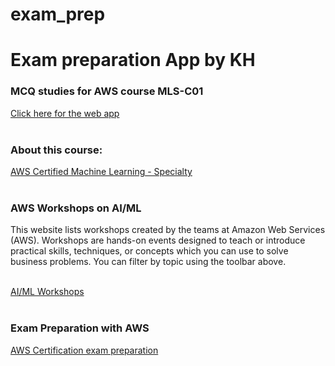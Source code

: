 # exam_prep
<h1>Exam preparation App by KH</h1>

<h3>MCQ studies for AWS course MLS-C01</h3>

<a href='https://wingsmaker.github.io/exam_prep/exam_prep.html'>Click here for the web app</a><br>
<br>

<h3>About this course:</h3>
<a href='https://aws.amazon.com/certification/certified-machine-learning-specialty/'>AWS Certified Machine Learning - Specialty</a><br>
<br>

<h3>AWS Workshops on AI/ML</h3>
<p>This website lists workshops created by the teams at Amazon Web Services (AWS). Workshops are hands-on events designed to teach or introduce practical skills, techniques, or concepts which you can use to solve business problems. You can filter by topic using the toolbar above.</p>
<br>
<a href='https://workshops.aws/categories/AI%2FML'>AI/ML Workshops</a><br>
<br>
<h3>Exam Preparation with AWS</h3>

<a href='https://aws.amazon.com/certification/certification-prep/'>AWS Certification exam preparation</a>


